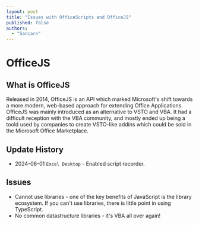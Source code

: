 ```yaml
---
layout: post
title: "Issues with OfficeScripts and OfficeJS"
published: false
authors:
  - "Sancarn"
---
```


# OfficeJS

## What is OfficeJS

Released in 2014, OfficeJS is an API which marked Microsoft's shift towards a more modern, web-based approach for extending Office Applications. OfficeJS was mainly introduced as an alternative to VSTO and VBA. It had a difficult reception with the VBA community, and mostly ended up being a toold used by companies to create VSTO-like addins which could be sold in the Microsoft Office Marketplace.

## Update History

* 2024-06-01 `Excel Desktop` - Enabled script recorder.


## Issues

* Cannot use libraries - one of the key benefits of JavaScript is the library ecosystem. If you can't use libraries, there is little point in using TypeScript.
* No common datastructure libraries - it's VBA all over again!
